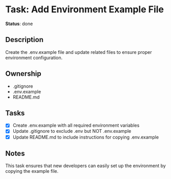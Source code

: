 # Task: Add Environment Example File

**Status**: done

## Description
Create the .env.example file and update related files to ensure proper environment configuration.

## Ownership
- .gitignore
- .env.example
- README.md

## Tasks
- [x] Create .env.example with all required environment variables
- [x] Update .gitignore to exclude .env but NOT .env.example
- [x] Update README.md to include instructions for copying .env.example

## Notes
This task ensures that new developers can easily set up the environment by copying the example file. 